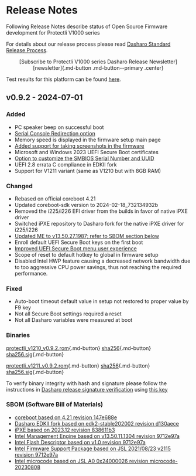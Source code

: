 # Release Notes

Following Release Notes describe status of Open Source Firmware development
for Protectli V1000 series

For details about our release process please read
[Dasharo Standard Release Process](../../dev-proc/standard-release-process.md).

<center>
[Subscribe to Protectli V1000 series Dasharo Release Newsletter]
[newsletter]{.md-button .md-button--primary .center}
</center>

Test results for this platform can be found
[here](https://docs.google.com/spreadsheets/d/1wI0qBSLdaluayYsm_lIa9iJ9LnPnCOZ9eNOyrKSc-j4/edit#gid=1316498194).

## v0.9.2 - 2024-07-01

### Added

- PC speaker beep on successful boot
- [Serial Console Redirection option](https://docs.dasharo.com/dasharo-menu-docs/dasharo-system-features/#serial-port-configuration)
- Memory speed is displayed in the firmware setup main page
- [Added support for taking screenshots in the firmware](https://docs.dasharo.com/dev-proc/screenshots/#taking-screenshots)
- Microsoft and Windows 2023 UEFI Secure Boot certificates
- [Option to customize the SMBIOS Serial Number and UUID](https://docs.dasharo.com/unified-test-documentation/dasharo-compatibility/362-dcu/)
- UEFI 2.8 errata C compliance in EDKII fork
- Support for V1211 variant (same as V1210 but with 8GB RAM)

### Changed

- Rebased on official coreboot 4.21
- Updated coreboot-sdk version to 2024-02-18_732134932b
- Removed the i225/i226 EFI driver from the builds in favor of native iPXE
  driver
- Switched iPXE repository to Dasharo fork for the native iPXE driver for
  i225/i226
- [Updated ME to v13.50.27.1987; refer to SBOM section below](https://github.com/Dasharo/dasharo-blobs/tree/main/protectli/vault_jsl)
- Enroll default UEFI Secure Boot keys on the first boot
- [Improved UEFI Secure Boot menu user experience](https://docs.dasharo.com/dasharo-menu-docs/device-manager/#secure-boot-configuration)
- Scope of reset to default hotkey to global in firmware setup
- Disabled Intel HWP feature causing a decreased network bandwidth due to too
  aggressive CPU power savings, thus not reaching the required performance.

### Fixed

- Auto-boot timeout default value in setup not restored to proper value by F9
  key
- Not all Secure Boot settings required a reset
- Not all Dasharo variables were measured at boot

### Binaries

[protectli_v1210_v0.9.2.rom][protectli_v1210_v0.9.2.rom_file]{.md-button}
[sha256][protectli_v1210_v0.9.2.rom_hash]{.md-button}
[sha256.sig][protectli_v1210_v0.9.2.rom_sig]{.md-button}

[protectli_v1211_v0.9.2.rom][protectli_v1211_v0.9.2.rom_file]{.md-button}
[sha256][protectli_v1211_v0.9.2.rom_hash]{.md-button}
[sha256.sig][protectli_v1211_v0.9.2.rom_sig]{.md-button}

To verify binary integrity with hash and signature please follow the
instructions in [Dasharo release signature
verification](/guides/signature-verification) using [this
key](https://github.com/3mdeb/3mdeb-secpack/raw/master/customer-keys/protectli/release-keys/dasharo-release-0.9.x-for-protectli-signing-key.asc)

### SBOM (Software Bill of Materials)

- [coreboot based on 4.21 revision 147e688e](https://github.com/Dasharo/coreboot/tree/147e688e)
- [Dasharo EDKII fork based on edk2-stable202002 revision d130aece](https://github.com/Dasharo/edk2/tree/d130aece)
- [iPXE based on 2023.12 revision 838611b3](https://github.com/Dasharo/ipxe/tree/838611b3)
- [Intel Management Engine based on v13.50.11.1304 revision 9712e97a](https://github.com/Dasharo/dasharo-blobs/blob/9712e97a/protectli/vault_jsl/V1210/)
- [Intel Flash Descriptor based on v1.0 revision 9712e97a](https://github.com/Dasharo/dasharo-blobs/blob/9712e97a/protectli/vault_jsl/V1210/)
- [Intel Firmware Support Package based on JSL 2021/08/23 v2115 revision 9712e97a](https://github.com/Dasharo/dasharo-blobs/blob/9712e97a/protectli/vault_jsl/JasperLakeFspBinPkg)
- [Intel microcode based on JSL A0 0x24000026 revision microcode-20230808](https://github.com/intel/Intel-Linux-Processor-Microcode-Data-Files/tree/microcode-20230808/intel-ucode/06-9c-00)

[newsletter]: https://newsletter.3mdeb.com/subscription/n2EpSxtqL
[protectli_v1210_v0.9.2.rom_file]: https://dl.3mdeb.com/open-source-firmware/Dasharo/protectli_vault_jsl/v0.9.2/protectli_v1210_v0.9.2.rom
[protectli_v1210_v0.9.2.rom_hash]: https://dl.3mdeb.com/open-source-firmware/Dasharo/protectli_vault_jsl/v0.9.2/protectli_v1210_v0.9.2.rom.sha256
[protectli_v1210_v0.9.2.rom_sig]: https://dl.3mdeb.com/open-source-firmware/Dasharo/protectli_vault_jsl/v0.9.2/protectli_v1210_v0.9.2.rom.sha256.sig
[protectli_v1211_v0.9.2.rom_file]: https://dl.3mdeb.com/open-source-firmware/Dasharo/protectli_vault_jsl/v0.9.2/protectli_v1211_v0.9.2.rom
[protectli_v1211_v0.9.2.rom_hash]: https://dl.3mdeb.com/open-source-firmware/Dasharo/protectli_vault_jsl/v0.9.2/protectli_v1211_v0.9.2.rom.sha256
[protectli_v1211_v0.9.2.rom_sig]: https://dl.3mdeb.com/open-source-firmware/Dasharo/protectli_vault_jsl/v0.9.2/protectli_v1211_v0.9.2.rom.sha256.sig
